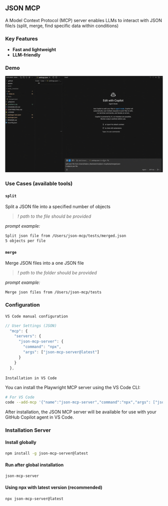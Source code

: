 ## JSON MCP

A Model Context Protocol (MCP) server enables LLMs to interact with JSON file/s (split, merge, find specific data within conditions)

### Key Features

- **Fast and lightweight**
- **LLM-friendly**


### Demo

![til](./assets/split-demo.gif)

### Use Cases (available tools)

#### `split`

Split a JSON file into a specified number of objects

> _! path to the file should be provided_

_prompt example:_

```
Split json file from /Users/json-mcp/tests/merged.json
5 objects per file
```

#### `merge`

Merge JSON files into a one JSON file

> _! path to the folder should be provided_

_prompt example:_

```
Merge json files from /Users/json-mcp/tests
```


### Configuration

`VS Code manual configuration`

```js
// User Settings (JSON)
  "mcp": {
    "servers": {
      "json-mcp-server": {
        "command": "npx",
        "args": ["json-mcp-server@latest"]
      }
    }
  },
```
`Installation in VS Code`

You can install the Playwright MCP server using the VS Code CLI:

```bash
# For VS Code
code --add-mcp '{"name":"json-mcp-server","command":"npx","args": ["json-mcp-server@latest"]}'
```

After installation, the JSON MCP server will be available for use with your GitHub Copilot agent in VS Code.

### Installation Server

#### Install globally

```bash
npm install -g json-mcp-server@latest
```

#### Run after global installation

```bash
json-mcp-server
```

#### Using npx with latest version (recommended)

```bash
npx json-mcp-server@latest
```
